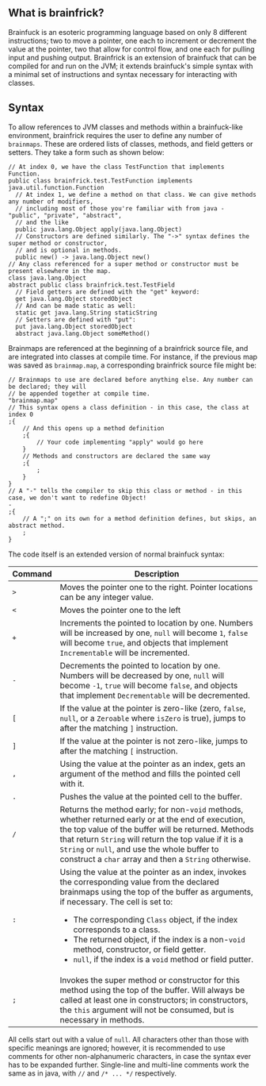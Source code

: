 ## What is brainfrick?

Brainfuck is an esoteric programming language based on only 8 different instructions; two to move a pointer, one each to increment or decrement the value at the pointer, two that allow for control flow, and one each for pulling input and pushing output. Brainfrick is an extension of brainfuck that can be compiled for and run on the JVM; it extends brainfuck's simple syntax with a minimal set of instructions and syntax necessary for interacting with classes.

## Syntax

To allow references to JVM classes and methods within a brainfuck-like environment, brainfrick requires the user to define any number of `brainmaps`.
These are ordered lists of classes, methods, and field getters or setters. They take a form such as shown below:
```brainmap
// At index 0, we have the class TestFunction that implements Function.
public class brainfrick.test.TestFunction implements java.util.function.Function
  // At index 1, we define a method on that class. We can give methods any number of modifiers,
  // including most of those you're familiar with from java - "public", "private", "abstract",
  // and the like
  public java.lang.Object apply(java.lang.Object)
  // Constructors are defined similarly. The "->" syntax defines the super method or constructor,
  // and is optional in methods.
  public new() -> java.lang.Object new()
// Any class referenced for a super method or constructor must be present elsewhere in the map.
class java.lang.Object
abstract public class brainfrick.test.TestField
  // Field getters are defined with the "get" keyword:
  get java.lang.Object storedObject
  // And can be made static as well:
  static get java.lang.String staticString
  // Setters are defined with "put":
  put java.lang.Object storedObject
  abstract java.lang.Object someMethod()
```

Brainmaps are referenced at the beginning of a brainfrick source file, and are integrated into classes at compile time. For instance, if the previous
map was saved as `brainmap.map`, a corresponding brainfrick source file might be:
```brainfrick
// Brainmaps to use are declared before anything else. Any number can be declared; they will
// be appended together at compile time.
"brainmap.map"
// This syntax opens a class definition - in this case, the class at index 0
;{
    // And this opens up a method definition
    ;{
        // Your code implementing "apply" would go here
    }
    // Methods and constructors are declared the same way
    ;{
        ;
    }
}
// A "-" tells the compiler to skip this class or method - in this case, we don't want to redefine Object!
-
;{
    // A ";" on its own for a method definition defines, but skips, an abstract method.
    ;
}
```

The code itself is an extended version of normal brainfuck syntax:

| Command | Description                                                                                                                                                                                                                                                                                                                                                                                                                       |
|---------|-----------------------------------------------------------------------------------------------------------------------------------------------------------------------------------------------------------------------------------------------------------------------------------------------------------------------------------------------------------------------------------------------------------------------------------|
| `>`     | Moves the pointer one to the right. Pointer locations can be any integer value.                                                                                                                                                                                                                                                                                                                                                   |
| `<`     | Moves the pointer one to the left                                                                                                                                                                                                                                                                                                                                                                                                 |
| `+`     | Increments the pointed to location by one. Numbers will be increased by one, `null` will become `1`, `false` will become `true`, and objects that implement `Incrementable` will be incremented.                                                                                                                                                                                                                                  |
| `-`     | Decrements the pointed to location by one. Numbers will be decreased by one, `null` will become `-1`, `true` will become `false`, and objects that implement `Decrementable` will be decremented.                                                                                                                                                                                                                                 |
| `[`     | If the value at the pointer is zero-like (zero, `false`, `null`, or a `Zeroable` where `isZero` is true), jumps to after the matching `]` instruction.                                                                                                                                                                                                                                                                           |
| `]`     | If the value at the pointer is not zero-like, jumps to after the matching `[` instruction.                                                                                                                                                                                                                                                                                                                                        |
| `,`     | Using the value at the pointer as an index, gets an argument of the method and fills the pointed cell with it.                                                                                                                                                                                                                                                                                                                    |
| `.`     | Pushes the value at the pointed cell to the buffer.                                                                                                                                                                                                                                                                                                                                                                               |
| `/`     | Returns the method early; for non-`void` methods, whether returned early or at the end of execution, the top value of the buffer will be returned. Methods that return `String` will return the top value if it is a `String` or `null`, and use the whole buffer to construct a `char` array and then a `String` otherwise.                                                                                                      |
| `:`     | Using the value at the pointer as an index, invokes the corresponding value from the declared brainmaps using the top of the buffer as arguments, if necessary. The cell is set to:<br><ul><li>The corresponding `Class` object, if the index corresponds to a class.<li>The returned object, if the index is a non-`void` method, constructor, or field getter.<li>`null`, if the index is a `void` method or field putter.</ul> |
| `;`     | Invokes the super method or constructor for this method using the top of the buffer. Will always be called at least one in constructors; in constructors, the `this` argument will not be consumed, but is necessary in methods.                                                                                                                                                                                                  |

All cells start out with a value of `null`. All characters other than those with specific meanings are ignored; however, it is recommended to use comments for other non-alphanumeric characters, in case the syntax ever has to be expanded further. Single-line and multi-line comments work the same as in java, with `//` and `/* ... */` respectively.
